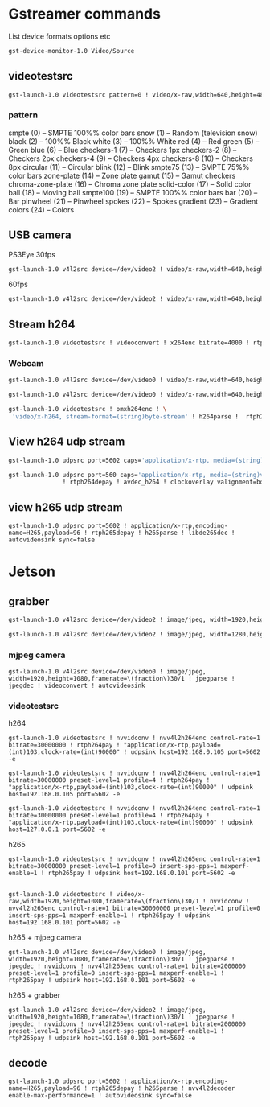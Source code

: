 # Gstreamer commands

List device formats options etc
```sh
gst-device-monitor-1.0 Video/Source
```
## videotestsrc

```sh
gst-launch-1.0 videotestsrc pattern=0 ! video/x-raw,width=640,height=480,framerate=\(fraction\)30/1 ! videoconvert ! autovideosink
```

### pattern
smpte (0) – SMPTE 100%% color bars
snow (1) – Random (television snow)
black (2) – 100%% Black
white (3) – 100%% White
red (4) – Red
green (5) – Green
blue (6) – Blue
checkers-1 (7) – Checkers 1px
checkers-2 (8) – Checkers 2px
checkers-4 (9) – Checkers 4px
checkers-8 (10) – Checkers 8px
circular (11) – Circular
blink (12) – Blink
smpte75 (13) – SMPTE 75%% color bars
zone-plate (14) – Zone plate
gamut (15) – Gamut checkers
chroma-zone-plate (16) – Chroma zone plate
solid-color (17) – Solid color
ball (18) – Moving ball
smpte100 (19) – SMPTE 100%% color bars
bar (20) – Bar
pinwheel (21) – Pinwheel
spokes (22) – Spokes
gradient (23) – Gradient
colors (24) – Colors

## USB camera

PS3Eye
30fps
```sh
gst-launch-1.0 v4l2src device=/dev/video2 ! video/x-raw,width=640,height=480,framerate=\(fraction\)30/1 ! videoconvert ! autovideosink
```
60fps
```sh
gst-launch-1.0 v4l2src device=/dev/video2 ! video/x-raw,width=640,height=480,framerate=60/1 ! videoconvert ! autovideosink
```

## Stream h264
```sh
gst-launch-1.0 videotestsrc ! videoconvert ! x264enc bitrate=4000 ! rtph264pay ! "application/x-rtp,payload=(int)103,clock-rate=(int)90000" ! udpsink host=127.0.0.1 port=5602 -e
```

### Webcam
```sh
gst-launch-1.0 v4l2src device=/dev/video0 ! video/x-raw,width=640,height=480,framerate=\(fraction\)30/1 ! videoconvert ! "video/x-raw, format=I420" ! x264enc bitrate=4000 tune=zerolatency ! rtph264pay ! "application/x-rtp,payload=(int)103,clock-rate=(int)90000" ! udpsink host=127.0.0.1 port=5602 -e

gst-launch-1.0 v4l2src device=/dev/video0 ! video/x-raw,width=640,height=480,framerate=\(fraction\)30/1 ! videoconvert ! x264enc bitrate=4000 tune=zerolatency ! video/x-h264,profile=main ! rtph264pay ! "application/x-rtp,payload=(int)103,clock-rate=(int)90000" ! udpsink host=127.0.0.1 port=5602 -e
```

```sh
gst-launch-1.0 videotestsrc ! omxh264enc ! \
 'video/x-h264, stream-format=(string)byte-stream' ! h264parse !  rtph264pay ! "application/x-rtp,payload=(int)103,clock-rate=(int)90000" ! udpsink host=192.168.0.12 port=5602 -e
```


## View h264 udp stream
```sh
gst-launch-1.0 udpsrc port=5602 caps='application/x-rtp, media=(string)video, clock-rate=(int)90000, encoding-name=(string)H264' ! rtph264depay ! h264parse ! avdec_h264 ! autovideosink sync=false

gst-launch-1.0 udpsrc port=560 caps='application/x-rtp, media=(string)video, clock-rate=(int)90000, encoding-name=(string)H264' \
               ! rtph264depay ! avdec_h264 ! clockoverlay valignment=bottom ! autovideosink fps-update-interval=1000 sync=false

```
## view h265 udp stream
```
gst-launch-1.0 udpsrc port=5602 ! application/x-rtp,encoding-name=H265,payload=96 ! rtph265depay ! h265parse ! libde265dec ! autovideosink sync=false
```

# Jetson

## grabber
```sh
gst-launch-1.0 v4l2src device=/dev/video2 ! image/jpeg, width=1920,height=1080,framerate=\(fraction\)30/1 ! jpegparse ! jpegdec ! videoconvert ! autovideosink sync=false

gst-launch-1.0 v4l2src device=/dev/video2 ! image/jpeg, width=1280,height=720,framerate=\(fraction\)60/1 ! jpegparse ! jpegdec ! videoconvert ! autovideosink sync=false
```

### mjpeg camera
```
gst-launch-1.0 v4l2src device=/dev/video0 ! image/jpeg, width=1920,height=1080,framerate=\(fraction\)30/1 ! jpegparse ! jpegdec ! videoconvert ! autovideosink
```
### videotestsrc
h264
```
gst-launch-1.0 videotestsrc ! nvvidconv ! nvv4l2h264enc control-rate=1 bitrate=30000000 ! rtph264pay ! "application/x-rtp,payload=(int)103,clock-rate=(int)90000" ! udpsink host=192.168.0.105 port=5602 -e

gst-launch-1.0 videotestsrc ! nvvidconv ! nvv4l2h264enc control-rate=1 bitrate=30000000 preset-level=1 profile=4 ! rtph264pay ! "application/x-rtp,payload=(int)103,clock-rate=(int)90000" ! udpsink host=192.168.0.105 port=5602 -e

gst-launch-1.0 videotestsrc ! nvvidconv ! nvv4l2h264enc control-rate=1 bitrate=30000000 preset-level=1 profile=4 ! rtph264pay ! "application/x-rtp,payload=(int)103,clock-rate=(int)90000" ! udpsink host=127.0.0.1 port=5602 -e
```

h265
```
gst-launch-1.0 videotestsrc ! nvvidconv ! nvv4l2h265enc control-rate=1 bitrate=30000000 preset-level=1 profile=0 insert-sps-pps=1 maxperf-enable=1 ! rtph265pay ! udpsink host=192.168.0.101 port=5602 -e


gst-launch-1.0 videotestsrc ! video/x-raw,width=1920,height=1080,framerate=\(fraction\)30/1 ! nvvidconv ! nvv4l2h265enc control-rate=1 bitrate=30000000 preset-level=1 profile=0 insert-sps-pps=1 maxperf-enable=1 ! rtph265pay ! udpsink host=192.168.0.101 port=5602 -e
```

h265 + mjpeg camera
```
gst-launch-1.0 v4l2src device=/dev/video0 ! image/jpeg, width=1920,height=1080,framerate=\(fraction\)30/1 ! jpegparse ! jpegdec ! nvvidconv ! nvv4l2h265enc control-rate=1 bitrate=2000000 preset-level=1 profile=0 insert-sps-pps=1 maxperf-enable=1 ! rtph265pay ! udpsink host=192.168.0.101 port=5602 -e
```

h265 + grabber
```
gst-launch-1.0 v4l2src device=/dev/video2 ! image/jpeg, width=1920,height=1080,framerate=\(fraction\)30/1 ! jpegparse ! jpegdec ! nvvidconv ! nvv4l2h265enc control-rate=1 bitrate=2000000 preset-level=1 profile=0 insert-sps-pps=1 maxperf-enable=1 ! rtph265pay ! udpsink host=192.168.0.101 port=5602 -e
```


## decode

```
gst-launch-1.0 udpsrc port=5602 ! application/x-rtp,encoding-name=H265,payload=96 ! rtph265depay ! h265parse ! nvv4l2decoder enable-max-performance=1 ! autovideosink sync=false
```